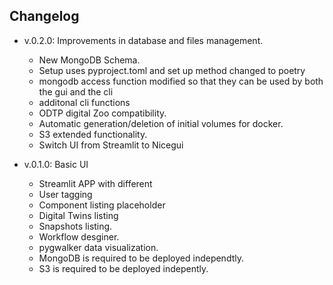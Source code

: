 ## Changelog

- v.0.2.0: Improvements in database and files management.
    - New MongoDB Schema.
    - Setup uses pyproject.toml and set up method changed to poetry
    - mongodb access function modified so that they can be used by both the gui and the cli
    - additonal cli functions
    - ODTP digital Zoo compatibility. 
    - Automatic generation/deletion of initial volumes for docker. 
    - S3 extended functionality.
    - Switch UI from Streamlit to Nicegui


- v.0.1.0: Basic UI
    - Streamlit APP with different
    - User tagging
    - Component listing placeholder
    - Digital Twins listing
    - Snapshots listing.
    - Workflow desginer.
    - pygwalker data visualization.
    - MongoDB is required to be deployed independtly.
    - S3 is required to be deployed indepently.
